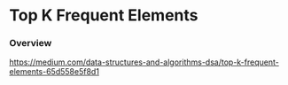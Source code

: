 # Top K Frequent Elements

### Overview

https://medium.com/data-structures-and-algorithms-dsa/top-k-frequent-elements-65d558e5f8d1
